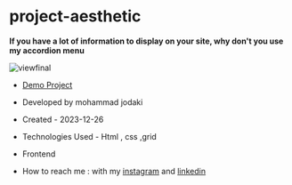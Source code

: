 ﻿# project-aesthetic
**If you have a lot of information to display on your site, why don't you use my accordion menu**

![viewfinal](https://imgurl.ir/uploads/v095246_Screenshot_81.png)

- [Demo Project](https://mohammadjodaki.github.io/project-aesthetic/)

- Developed by mohammad jodaki

- Created - 2023-12-26

- Technologies Used - Html , css ,grid

- Frontend

- How to reach me : with my [instagram](https://www.instagram.com/mohammad_jodaki_web) and [linkedin](https://www.linkedin.com/in/mohammad-jodakian/)
